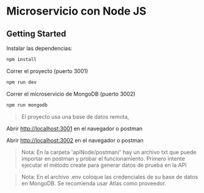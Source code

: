 # Microservicio con Node JS

## Getting Started

Instalar las dependencias:
```bash
npm install
```

Correr el proyecto (puerto 3001)
```bash
npm run dev
```

Correr el microservicio de MongoDB (puerto 3002)
```bash
npm run mongodb
```
> El proyecto usa una base de datos remota, 

Abrir [http://localhost:3001](http://localhost:3001) en el navegador o postman

Abrir [http://localhost:3002](http://localhost:3002) en el navegador o postman

> Nota: En la carpeta 'apiNode/postman/' hay un archivo txt que puede importar en postman y probar el funcionamiento. Primero intente ejecutar el método create para generar datos de prueba en la API

> Nota: En el archivo .env coloque las credenciales de su base de datos en MongoDB. Se recomienda usar Atlas como proveedor.